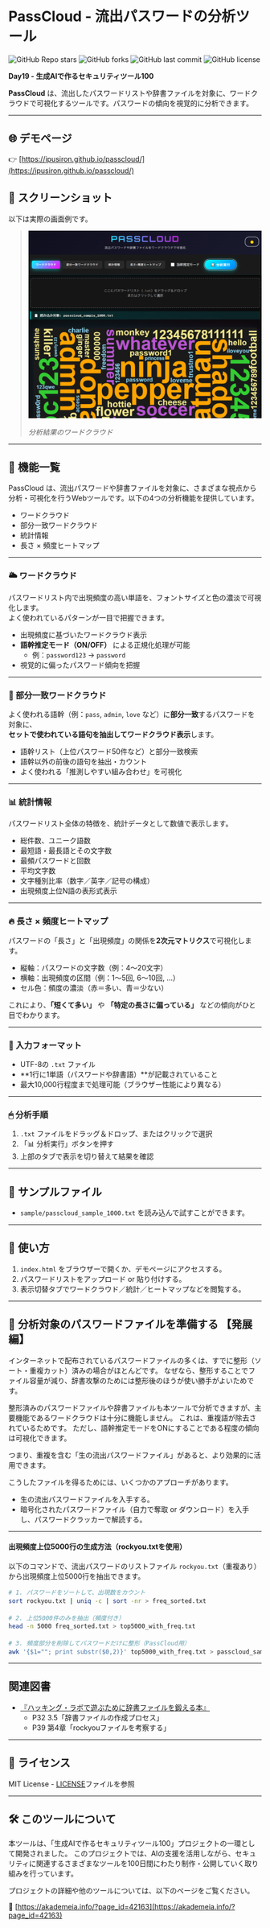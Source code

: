 # PassCloud - 流出パスワードの分析ツール

![GitHub Repo stars](https://img.shields.io/github/stars/ipusiron/passcloud?style=social)
![GitHub forks](https://img.shields.io/github/forks/ipusiron/passcloud?style=social)
![GitHub last commit](https://img.shields.io/github/last-commit/ipusiron/passcloud)
![GitHub license](https://img.shields.io/github/license/ipusiron/passcloud)

**Day19 - 生成AIで作るセキュリティツール100**

**PassCloud** は、流出したパスワードリストや辞書ファイルを対象に、ワードクラウドで可視化するツールです。パスワードの傾向を視覚的に分析できます。

---
## 🌐 デモページ

👉 [https://ipusiron.github.io/passcloud/](https://ipusiron.github.io/passcloud/)

## 📸 スクリーンショット

以下は実際の画面例です。

>![分析結果のワードクラウド](assets/screenshot.png)
>
> *分析結果のワードクラウド*

---

## 🔧 機能一覧

PassCloud は、流出パスワードや辞書ファイルを対象に、さまざまな視点から分析・可視化を行うWebツールです。以下の4つの分析機能を提供しています。

- ワードクラウド
- 部分一致ワードクラウド
- 統計情報
- 長さ × 頻度ヒートマップ

---

### 🌥 ワードクラウド

パスワードリスト内で出現頻度の高い単語を、フォントサイズと色の濃淡で可視化します。  
よく使われているパターンが一目で把握できます。

- 出現頻度に基づいたワードクラウド表示
- **語幹推定モード（ON/OFF）** による正規化処理が可能
  - 例：`password123` → `password`
- 視覚的に偏ったパスワード傾向を把握

---

### 🧩 部分一致ワードクラウド

よく使われる語幹（例：`pass`, `admin`, `love` など）に**部分一致**するパスワードを対象に、  
**セットで使われている語句を抽出してワードクラウド表示**します。

- 語幹リスト（上位パスワード50件など）と部分一致検索
- 語幹以外の前後の語句を抽出・カウント
- よく使われる「推測しやすい組み合わせ」を可視化

---

### 📊 統計情報

パスワードリスト全体の特徴を、統計データとして数値で表示します。

- 総件数、ユニーク語数
- 最短語・最長語とその文字数
- 最頻パスワードと回数
- 平均文字数
- 文字種別比率（数字／英字／記号の構成）
- 出現頻度上位N語の表形式表示

---

### 🔥 長さ × 頻度ヒートマップ

パスワードの「長さ」と「出現頻度」の関係を**2次元マトリクス**で可視化します。

- 縦軸：パスワードの文字数（例：4〜20文字）
- 横軸：出現頻度の区間（例：1〜5回, 6〜10回, …）
- セル色：頻度の濃淡（赤＝多い、青＝少ない）

これにより、**「短くて多い」** や **「特定の長さに偏っている」** などの傾向がひと目でわかります。

---

### 📁 入力フォーマット

- UTF-8の `.txt` ファイル
- **1行に1単語（パスワードや辞書語）**が記載されていること
- 最大10,000行程度まで処理可能（ブラウザー性能により異なる）

---

### 🖱 分析手順

1. `.txt` ファイルをドラッグ＆ドロップ、またはクリックで選択
2. 「📊 分析実行」ボタンを押す
3. 上部のタブで表示を切り替えて結果を確認

---
## 📁 サンプルファイル
- `sample/passcloud_sample_1000.txt` を読み込んで試すことができます。

---

## 🚀 使い方
1. `index.html` をブラウザーで開くか、デモページにアクセスする。
2. パスワードリストをアップロード or 貼り付けする。
3. 表示切替タブでワードクラウド／統計／ヒートマップなどを閲覧する。

---
## 🔧 分析対象のパスワードファイルを準備する 【発展編】

インターネットで配布されているパスワードファイルの多くは、すでに整形（ソート・重複カット）済みの場合がほとんどです。
なぜなら、整形することでファイル容量が減り、辞書攻撃のためには整形後のほうが使い勝手がよいためです。

整形済みのパスワードファイルや辞書ファイルも本ツールで分析できますが、主要機能であるワードクラウドは十分に機能しません。
これは、重複語が除去されているためです。
ただし、語幹推定モードをONにすることである程度の傾向は可視化できます。

つまり、重複を含む「生の流出パスワードファイル」があると、より効果的に活用できます。

こうしたファイルを得るためには、いくつかのアプローチがあります。

- 生の流出パスワードファイルを入手する。
- 暗号化されたパスワードファイル（自力で奪取 or ダウンロード）を入手し、パスワードクラッカーで解読する。

---

#### 出現頻度上位5000行の生成方法（rockyou.txtを使用）

以下のコマンドで、流出パスワードのリストファイル `rockyou.txt`（重複あり）から出現頻度上位5000行を抽出できます。

```bash
# 1. パスワードをソートして、出現数をカウント
sort rockyou.txt | uniq -c | sort -nr > freq_sorted.txt

# 2. 上位5000件のみを抽出（頻度付き）
head -n 5000 freq_sorted.txt > top5000_with_freq.txt

# 3. 頻度部分を削除してパスワードだけに整形（PassCloud用）
awk '{$1=""; print substr($0,2)}' top5000_with_freq.txt > passcloud_sample_top5000.txt
```

--- 

## 関連図書

- [『ハッキング・ラボで遊ぶために辞書ファイルを鍛える本』](https://akademeia.info/?page_id=22508)
    - P32 3.5「辞書ファイルの作成プロセス」
	- P39 第4章「rockyouファイルを考察する」

---
## 📄 ライセンス

MIT License - [LICENSE](LICENSE)ファイルを参照

---
## 🛠 このツールについて

本ツールは、「生成AIで作るセキュリティツール100」プロジェクトの一環として開発されました。 このプロジェクトでは、AIの支援を活用しながら、セキュリティに関連するさまざまなツールを100日間にわたり制作・公開していく取り組みを行っています。

プロジェクトの詳細や他のツールについては、以下のページをご覧ください。

🔗 [https://akademeia.info/?page_id=42163](https://akademeia.info/?page_id=42163)
